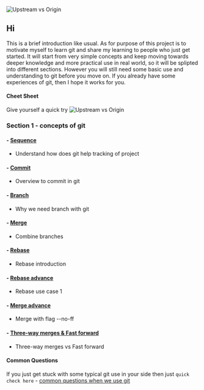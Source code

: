 ![Upstream vs Origin](https://github.com/Seven-Bi/GitTut/blob/master/images/cov/cover.jpg)

## Hi
This is a brief introduction like usual.
As for purpose of this project is to motivate myself to learn git and share my learning to people who just get started.
It will start from very simple concepts and keep moving towards deeper knowledge and more practical use in real world, so it will be splipted into 
different sections. However you will still need some basic use and understanding to git before you move on.
If you already have some experiences of git, then I hope it works for you.


#### Cheet Sheet
Give yourself a quick try
![Upstream vs Origin](https://github.com/Seven-Bi/GitTut/blob/master/images/cheat_sheet.png)


### Section 1 - concepts of git
#### - [Sequence](./Section_1/1_sequence.md)
- Understand how does git help tracking of project

#### - [Commit](./Section_1/2_commit.md)
- Overview to commit in git

#### - [Branch](./Section_1/3_branch.md)
- Why we need branch with git

#### - [Merge](./Section_1/4_merge.md)
- Combine branches

#### - [Rebase](./Section_1/5_rebase.md)
- Rebase introduction

#### - [Rebase advance](./Section_1/6_rebase_case_1.md)
- Rebase use case 1

#### - [Merge advance](./Section_1/7_merge_flag.md)
- Merge with flag --no-ff

#### - [Three-way merges & Fast forward](./Section_1/8_three-way_merges_vs_fast_forward.md)
- Three-way merges vs Fast forward

#### Common Questions
If you just get stuck with some typical git use in your side then just ``quick check here`` - [common questions when we use git](./common_questions/note.md)